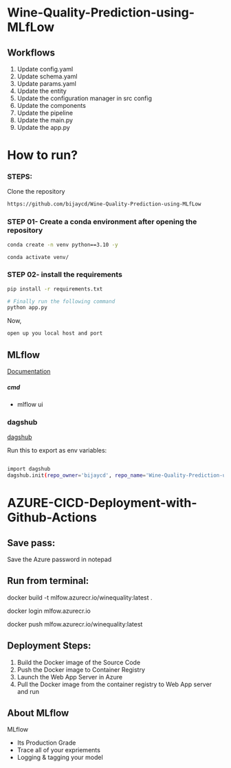 # Wine-Quality-Prediction-using-MLfLow

## Workflows

1. Update config.yaml
2. Update schema.yaml
3. Update params.yaml
4. Update the entity
5. Update the configuration manager in src config
6. Update the components
7. Update the pipeline 
8. Update the main.py
9. Update the app.py



# How to run?
### STEPS:

Clone the repository

```bash
https://github.com/bijaycd/Wine-Quality-Prediction-using-MLfLow
```
### STEP 01- Create a conda environment after opening the repository

```bash
conda create -n venv python==3.10 -y
```

```bash
conda activate venv/
```


### STEP 02- install the requirements
```bash
pip install -r requirements.txt
```


```bash
# Finally run the following command
python app.py
```

Now,
```bash
open up you local host and port
```



## MLflow

[Documentation](https://mlflow.org/docs/latest/index.html)


##### cmd
- mlflow ui

### dagshub
[dagshub](https://dagshub.com/)


Run this to export as env variables:

```bash

import dagshub
dagshub.init(repo_owner='bijaycd', repo_name='Wine-Quality-Prediction-using-MLfLow', mlflow=True)

```


# AZURE-CICD-Deployment-with-Github-Actions

## Save pass:

Save the Azure password in notepad


## Run from terminal:

docker build -t mlfow.azurecr.io/winequality:latest .

docker login mlfow.azurecr.io

docker push mlfow.azurecr.io/winequality:latest


## Deployment Steps:

1. Build the Docker image of the Source Code
2. Push the Docker image to Container Registry
3. Launch the Web App Server in Azure 
4. Pull the Docker image from the container registry to Web App server and run 



## About MLflow 
MLflow

 - Its Production Grade
 - Trace all of your expriements
 - Logging & tagging your model